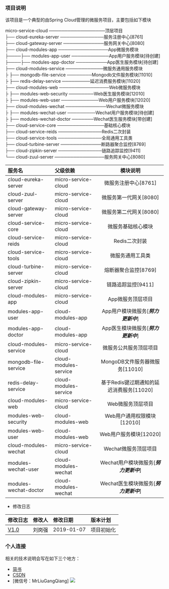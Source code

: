 ### 项目说明
该项目是一个典型的由Spring Cloud管理的微服务项目，主要包括如下模块

micro-service-cloud ──────────────────顶层项目<br>
├── cloud-eureka-server ──────────────服务注册中心[8761]<br>
├── cloud-gateway-server ─────────────服务网关中心[8080]<br>
├── cloud-modules-app ────────────────App微服务模块<br>
├────├── modules-app-user ────────────App用户服务模块[待创建]<br>
├────├── modules-app-doctor ──────────App医生服务模块[待创建]<br>
├── cloud-modules-service ────────────微服务通用服务模块<br>
├    ├── mongodb-file-service ────────Mongodb文件服务模块[11010]<br>
├    ├── redis-delay-service ─────────延迟消费服务模块[11020]<br>
├── cloud-modules-web ────────────────Web微服务模块<br>
├    ├── modules-web-security ────────Web医生服务模块[12010]<br>
├    ├── modules-web-user ────────────Web用户服务模块[12020]<br>
├── cloud-modules-wechat ─────────────Wechat微服务模块<br>
├    ├── modules-wechat-user ─────────Wechat用户服务模块[待创建]<br>
├    ├── modules-wechat-doctor ───────Wechat医生服务模块[带创建]<br>
├── cloud-service-core ───────────────基础核心模块<br>
├── cloud-service-reids ──────────────Redis二次封装<br>
├── cloud-service-tools ──────────────全局通用工具类<br>
├── cloud-turbine-server ─────────────断路器聚合监控[8769]<br>
├── cloud-zipkin-server ──────────────链路追踪监控[9411]<br>
└── cloud-zuul-server ────────────────服务网关中心[8080]<br>

|服务名 | 父级依赖 | 模块说明|
|:----|:----|:----:|
|cloud-eureka-server|micro-service-cloud|微服务注册中心[8761]|
|cloud-zuul-server|micro-service-cloud|微服务第一代网关[8080]|
|cloud-gateway-server|micro-service-cloud|微服务第二代网关[8080]|
|cloud-service-core|micro-service-cloud|微服务基础核心模块|
|cloud-service-reids|micro-service-cloud|Redis二次封装|
|cloud-service-tools|micro-service-cloud|微服务通用工具类|
|cloud-turbine-server|micro-service-cloud|熔断器聚合监控[8769]|
|cloud-zipkin-server|micro-service-cloud|链路追踪监控[9411]|
|cloud-modules-app|micro-service-cloud|App微服务顶层项目|
|modules-app-user|cloud-modules-app|App用户模块微服务[***努力更新中***]|
|modules-app-doctor|cloud-modules-app|App医生模块微服务[***努力更新中***]| 
|cloud-modules-service|micro-service-cloud|微服务公共服务顶层项目|
|mongodb-file-service|cloud-modules-service|MongoDB文件服务器微服务[11010]|
|redis-delay-service|cloud-modules-service|基于Redis键过期通知的延迟消费服务[11020]|
|cloud-modules-web|micro-service-cloud|Web微服务顶层项目|
|modules-web-security|cloud-modules-web|Web用户通用权限模块[12010]|
|modules-web-user|cloud-modules-web|Web用户服务模块[12020]|
|cloud-modules-wechat|micro-service-cloud|Wechat微服务顶层项目|
|modules-wechat-user|cloud-modules-wechat|Wechat用户模块微服务[***努力更新中***]| 
|modules-wechat-doctor|cloud-modules-wechat|Wechat医生模块微服务[***努力更新中***]|
* 修改日志

|修改日志|修改人|修改日期|版本计划|
|:----|:----|:----|:---|
|[V1.0](https://github.com/MrLiuGangQiang/micro-service-cloud/blob/master/README.md)|刘岗强|2019-01-07 |项目初始化|

### 个人连接
相关的技术说明会写在如下三个地方：
* [简书](https://www.jianshu.com/u/3642563a4185)
* [CSDN](https://blog.csdn.net/u010175879)
* [微信号：MrLiuGangQiang]
![](http://ovheeg7ro.bkt.clouddn.com/aLiangcode.jpg)
